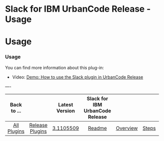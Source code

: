 
Slack for IBM UrbanCode Release - Usage
=======================================

# Usage


### Usage


You can find more information about this plug-in:
* Video: [Demo: How to use the Slack plugin in UrbanCode Release](https://www.youtube.com/watch?v=KG4tvMIeAww)

—-


|Back to ...||Latest Version|Slack for IBM UrbanCode Release ||||
| :---: | :---: | :---: | :---: | :---: | :---: | :---: |
|[All Plugins](../../index.md)|[Release Plugins](../README.md)|[3.1105509](https://raw.githubusercontent.com/UrbanCode/IBM-UCR-PLUGINS/main/files/ucr-plugin-slack/ucr-plugin-slack-3.1105509.zip)|[Readme](README.md)|[Overview](overview.md)|[Steps](steps.md)|[Downloads](downloads.md)|
